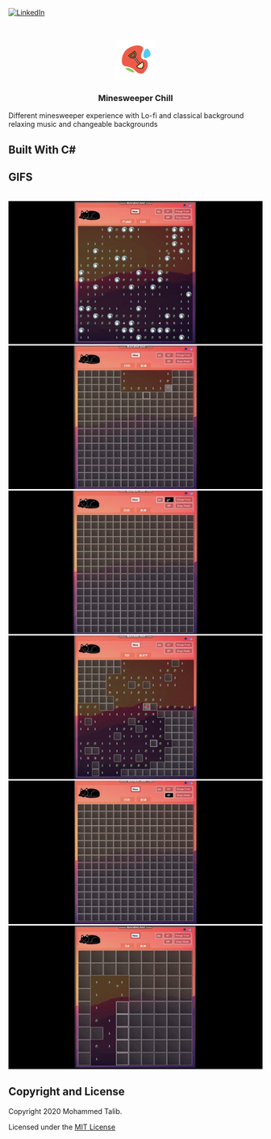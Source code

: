 [![LinkedIn][linkedin-shield]][linkedin-url]



<!-- PROJECT LOGO -->

<br />
<p align="center">
  <a href="https://github.com/it2121/Minesweeper-Chill/">
    <img src="logo.png" alt="Logo" width="80" height="80">
  </a>

  <h3 align="center">Minesweeper Chill</h3>
Different minesweeper experience with Lo-fi and classical background relaxing music and changeable backgrounds
  
## Built With C# 

## GIFS


</br>
<img src="g1.gif"></img>
<img src="g2.gif"></img>
<img src="g3.gif"></img>
<img src="g4.gif"></img>
<img src="g5.gif"></img>
<img src="g6.gif"></img>

[linkedin-shield]: https://img.shields.io/badge/-LinkedIn-black.svg?style=flat-square&logo=linkedin&colorB=555
[linkedin-url]: https://www.linkedin.com/in/it2121/

## Copyright and License

Copyright 2020 Mohammed Talib.

Licensed under the [MIT License](https://github.com/it2121/Minesweeper-Chill/edit/master/LICENSE.txt)

